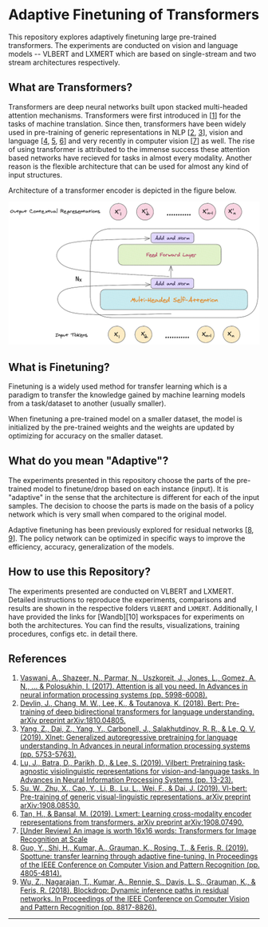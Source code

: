 # Adaptive Finetuning of Transformers

This repository explores adaptively finetuning large pre-trained transformers. The experiments are conducted on vision and language models -- VLBERT and LXMERT which are based on single-stream and two stream architectures respectively.

## What are Transformers?

Transformers are deep neural networks built upon stacked multi-headed attention mechanisms. Transformers were first introduced in \[[1][1]\] for the tasks of machine translation. Since then, transformers have been widely used in pre-training of generic representations in NLP \[[2][2], [3][3]\], vision and language \[[4][4], [5][5], [6][6]\] and very recently in computer vision \[[7][7]\] as well. The rise of using transformer is attributed to the immense success these attention based networks have recieved for tasks in almost every modality. Another reason is the flexible architecture that can be used for almost any kind of input structures.

Architecture of a transformer encoder is depicted in the figure below.

![Transformer Architecture](images/transformer.png?raw=true)

## What is Finetuning?

Finetuning is a widely used method for transfer learning which is a paradigm to transfer the knowledge gained by machine learning models from a task/dataset to another (usually smaller).  

When finetuning a pre-trained model on a smaller dataset, the model is initialized by the pre-trained weights and the weights are updated by optimizing for accuracy on the smaller dataset.

## What do you mean "Adaptive"?

The experiments presented in this repository choose the parts of the pre-trained model to finetune/drop based on each instance (input). It is "adaptive" in the sense that the architecture is different for each of the input samples. The decision to choose the parts is made on the basis of a policy network which is very small when compared to the original model.

Adaptive finetuning has been previously explored for residual networks \[[8][8], [9][9]\]. The policy network can be optimized in specific ways to improve the efficiency, accuracy, generalization of the models.

## How to use this Repository?

The experiments presented are conducted on VLBERT and LXMERT. Detailed instructions to reproduce the experiments, comparisons and results are shown in the respective folders ```VLBERT``` and ```LXMERT```. Additionally, I have provided the links for [Wandb][10] workspaces for experiments on both the architectures. You can find the results, visualizations, training procedures, configs etc. in detail there.

## References

1. [Vaswani, A., Shazeer, N., Parmar, N., Uszkoreit, J., Jones, L., Gomez, A. N., ... & Polosukhin, I. (2017). Attention is all you need. In Advances in neural information processing systems (pp. 5998-6008).][1]
2. [Devlin, J., Chang, M. W., Lee, K., & Toutanova, K. (2018). Bert: Pre-training of deep bidirectional transformers for language understanding. arXiv preprint arXiv:1810.04805.][2]
3. [Yang, Z., Dai, Z., Yang, Y., Carbonell, J., Salakhutdinov, R. R., & Le, Q. V. (2019). Xlnet: Generalized autoregressive pretraining for language understanding. In Advances in neural information processing systems (pp. 5753-5763).][3]
4. [Lu, J., Batra, D., Parikh, D., & Lee, S. (2019). Vilbert: Pretraining task-agnostic visiolinguistic representations for vision-and-language tasks. In Advances in Neural Information Processing Systems (pp. 13-23).][4]
5. [Su, W., Zhu, X., Cao, Y., Li, B., Lu, L., Wei, F., & Dai, J. (2019). Vl-bert: Pre-training of generic visual-linguistic representations. arXiv preprint arXiv:1908.08530.][5]
6. [Tan, H., & Bansal, M. (2019). Lxmert: Learning cross-modality encoder representations from transformers. arXiv preprint arXiv:1908.07490.][6]
7. [[Under Review] An image is worth 16x16 words: Transformers for Image Recognition at Scale][7]
8. [Guo, Y., Shi, H., Kumar, A., Grauman, K., Rosing, T., & Feris, R. (2019). Spottune: transfer learning through adaptive fine-tuning. In Proceedings of the IEEE Conference on Computer Vision and Pattern Recognition (pp. 4805-4814).][8]
9. [Wu, Z., Nagarajan, T., Kumar, A., Rennie, S., Davis, L. S., Grauman, K., & Feris, R. (2018). Blockdrop: Dynamic inference paths in residual networks. In Proceedings of the IEEE Conference on Computer Vision and Pattern Recognition (pp. 8817-8826).][9]

---

[1]: https://papers.nips.cc/paper/7181-attention-is-all-you-need.pdf
[2]: https://arxiv.org/pdf/1810.04805.pdf
[3]: https://papers.nips.cc/paper/8812-xlnet-generalized-autoregressive-pretraining-for-language-understanding.pdf
[4]: http://papers.nips.cc/paper/8297-vilbert-pretraining-task-agnostic-visiolinguistic-representations-for-vision-and-language-tasks.pdf
[5]: http://papers.nips.cc/paper/8297-vilbert-pretraining-task-agnostic-visiolinguistic-representations-for-vision-and-language-tasks.pdf
[6]: https://arxiv.org/pdf/1908.07490
[7]: https://openreview.net/pdf?id=YicbFdNTTy
[8]: http://openaccess.thecvf.com/content_CVPR_2019/papers/Guo_SpotTune_Transfer_Learning_Through_Adaptive_Fine-Tuning_CVPR_2019_paper.pdf
[9]: http://openaccess.thecvf.com/content_cvpr_2018/papers/Wu_BlockDrop_Dynamic_Inference_CVPR_2018_paper.pdf
